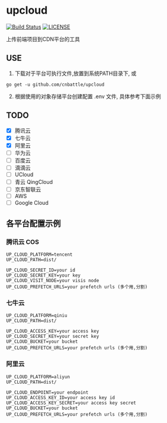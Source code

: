 # upcloud

[![Build Status](https://cloud.drone.io/api/badges/cnbattle/upcloud/status.svg)](https://cloud.drone.io/cnbattle/upcloud)
[![LICENSE](https://img.shields.io/badge/license-Anti%20996-blue.svg)](https://github.com/996icu/996.ICU/blob/master/LICENSE)


上传前端项目到CDN平台的工具

## USE
1. 下载对于平台可执行文件,放置到系统PATH目录下, 或
```shell script
go get -u github.com/cnbattle/upcloud
```
2. 根据使用的对象存储平台创建配置 .env 文件, 具体参考下面示例

## TODO
- [x] 腾讯云
- [x] 七牛云
- [x] 阿里云
- [ ] 华为云
- [ ] 百度云
- [ ] 滴滴云
- [ ] UCloud
- [ ] 青云 QingCloud
- [ ] 京东智联云
- [ ] AWS
- [ ] Google Cloud

## 各平台配置示例

### 腾讯云 COS
```.env
UP_CLOUD_PLATFORM=tencent
UP_CLOUD_PATH=dist/

UP_CLOUD_SECRET_ID=your id 
UP_CLOUD_SECRET_KEY=your key
UP_CLOUD_VISIT_NODE=your visis node
UP_CLOUD_PREFETCH_URLS=your prefetch urls (多个用,分割)
```

### 七牛云
```.env
UP_CLOUD_PLATFORM=qiniu
UP_CLOUD_PATH=dist/

UP_CLOUD_ACCESS_KEY=your access key
UP_CLOUD_SECRET_KEY=your secret key
UP_CLOUD_BUCKET=your bucket
UP_CLOUD_PREFETCH_URLS=your prefetch urls (多个用,分割)
```

### 阿里云
```.env
UP_CLOUD_PLATFORM=aliyun
UP_CLOUD_PATH=dist/

UP_CLOUD_ENDPOINT=your endpoint
UP_CLOUD_ACCESS_KEY_ID=your access key id
UP_CLOUD_ACCESS_KEY_SECRET=your access key secret
UP_CLOUD_BUCKET=your bucket
UP_CLOUD_PREFETCH_URLS=your prefetch urls (多个用,分割)
```